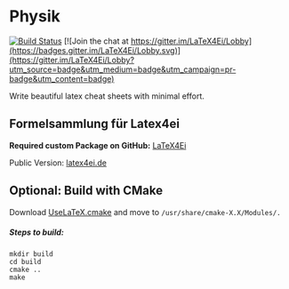 # Physik

[![Build Status](https://travis-ci.org/latex4ei/Physik.svg?branch=master)](https://travis-ci.org/latex4ei/Physik)
[![Join the chat at https://gitter.im/LaTeX4Ei/Lobby](https://badges.gitter.im/LaTeX4Ei/Lobby.svg)](https://gitter.im/LaTeX4Ei/Lobby?utm_source=badge&utm_medium=badge&utm_campaign=pr-badge&utm_content=badge)

Write beautiful latex cheat sheets with minimal effort.

## Formelsammlung für Latex4ei

**Required custom Package on GitHub:** [LaTeX4Ei](https://github.com/latex4ei/latex4ei-packages)

Public Version: [latex4ei.de](http://latex4ei.de)

## Optional: Build with CMake

Download [UseLaTeX.cmake](https://cmake.org/Wiki/CMakeUserUseLATEX) and move to `/usr/share/cmake-X.X/Modules/.`

##### Steps to build:

```shell
mkdir build
cd build
cmake ..
make
```
